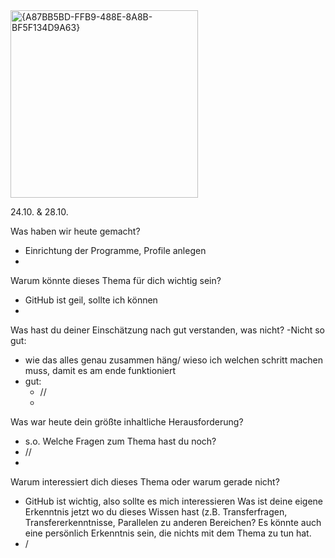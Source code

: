<img width="300" alt="{A87BB5BD-FFB9-488E-8A8B-BF5F134D9A63}" src="https://github.com/user-attachments/assets/80548b5a-3ef7-4ffd-9207-f76d9aec9856">

24.10. & 28.10.

Was haben wir heute gemacht?
- Einrichtung der Programme, Profile anlegen
- 
Warum könnte dieses Thema für dich wichtig sein?
- GitHub ist geil, sollte ich können
- 
Was hast du deiner Einschätzung nach gut verstanden, was nicht?
-Nicht so gut:
  - wie das alles genau zusammen häng/ wieso ich welchen schritt machen muss, damit es am ende funktioniert
- gut:
  - //
  - 
Was war heute dein größte inhaltliche Herausforderung?
- s.o. 
Welche Fragen zum Thema hast du noch?
- //
- 
Warum interessiert dich dieses Thema oder warum gerade nicht?
- GitHub ist wichtig, also sollte es mich interessieren
Was ist deine eigene Erkenntnis jetzt wo du dieses Wissen hast (z.B. Transferfragen, Transfererkenntnisse, Parallelen zu anderen Bereichen? Es könnte auch eine persönlich Erkenntnis sein, die nichts mit dem Thema zu tun hat.
- /
